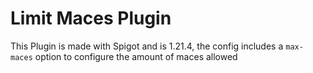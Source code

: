# Limit Maces Plugin
This Plugin is made with Spigot and is 1.21.4, the config includes a `max-maces` option to configure the amount of maces allowed
